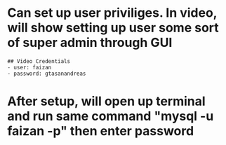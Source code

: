 # Can set up user priviliges. In video, will show setting up user some sort of super admin through GUI
    ## Video Credentials
    - user: faizan
    - password: gtasanandreas
# After setup, will open up terminal and run same command "mysql -u faizan -p" then enter password


